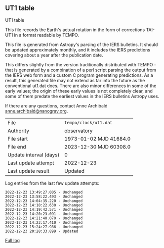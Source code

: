 
## UT1 table

UT1 table

This file records the Earth's actual rotation in the form of
corrections TAI-UT1 in a format readable by TEMPO.

This file is generated from Astropy's parsing of the IERS
bulletins. It should be updated approximately monthly, and it
includes the IERS predictions covering about a year after the
publication date.

This differs slightly from the version traditionally distributed
with TEMPO - that is generated by a combination of a perl script
parsing the output from the IERS web form and a custom C program
generating predictions. As a result, this generated file may not
extend as far into the future as the conventional ut1.dat does.
There are also minor differences in some of the early values; the
origin of these early values is not completely clear, and some of
them predate the earliest values in the IERS bulletins Astropy uses.

If there are any questions, contact Anne Archibald
<anne.archibald@nanograv.org>.

|     |     |
|:--- |:--- |
| File | `tempo/clock/ut1.dat` |
| Authority | observatory |
| File start | 1973-01-02 MJD 41684.0 |
| File end | 2023-12-30 MJD 60308.0 |
| Update interval (days) | 0 |
| Last update attempt | 2022-12-23 |
| Last update result | Updated |

Log entries from the last few update attempts:
```
2022-12-23 13:49:27.005 - Unchanged
2022-12-23 13:58:22.493 - Unchanged
2022-12-23 14:04:35.220 - Unchanged
2022-12-23 14:18:22.630 - Unchanged
2022-12-23 14:19:42.571 - Unchanged
2022-12-23 14:20:23.091 - Unchanged
2022-12-23 14:21:40.070 - Unchanged
2022-12-23 14:23:17.410 - Unchanged
2022-12-23 15:24:27.986 - Unchanged
2022-12-23 20:28:33.899 - Updated
```
[Full log](https://raw.githubusercontent.com/ipta/pulsar-clock-corrections/main/log/tempo/clock/ut1.dat.log)
